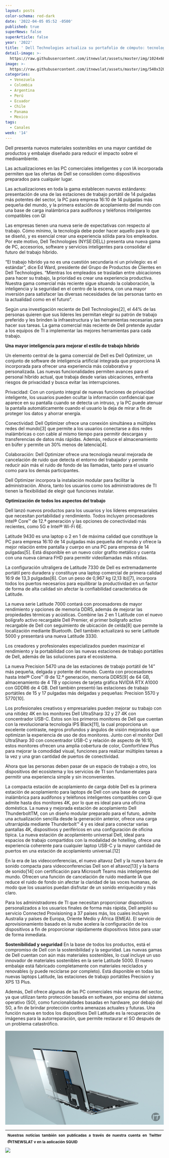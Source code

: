 ```yaml
---
layout: posts
color-schema: red-dark
date: '2022-04-05 05:52 -0500'
published: true
superNews: false
superArticle: false
year: '2022'
title: ' Dell Technologies actualiza su portafolio de cómputo: tecnología para facilitar el trabajo híbrido'
detail-image: >-
  https://raw.githubusercontent.com/itnewslat/assets/master/img/1024x680/dell-pc-g.jpg
image: >-
  https://raw.githubusercontent.com/itnewslat/assets/master/img/540x320/dell-pc-p.jpg
categories:
  - Venezuela
  - Colombia
  - Argentina
  - Perú
  - Ecuador
  - Chile
  - Panama
  - Mexico
tags:
  - Canales
week: '14'
---
```

Dell presenta nuevos materiales sostenibles en una mayor cantidad de productos y embalaje diseñado para reducir el impacto sobre el medioambiente.

Las actualizaciones en las PC comerciales inteligentes y con IA incorporada permiten que las ofertas de Dell se consoliden como dispositivos preparados para cualquier lugar.

Las actualizaciones en toda la gama establecen nuevos estándares: presentación de una de las estaciones de trabajo portátil de 14 pulgadas más potentes del sector, la PC para empresa 16:10 de 14 pulgadas más pequeña del mundo, y la primera estación de acoplamiento del mundo con una base de carga inalámbrica para audífonos y teléfonos inteligentes compatibles con QI
 
Las empresas tienen una nueva serie de expectativas con respecto al trabajo. Cómo mínimo, la tecnología debe poder hacer aquello para lo que se diseñó, y es esencial crear una experiencia sólida para los empleados. Por este motivo, Dell Technologies (NYSE:DELL) presenta una nueva gama de PC, accesorios, software y servicios inteligentes para consolidar el futuro del trabajo híbrido.
 
“El trabajo híbrido ya no es una cuestión secundaria ni un privilegio: es el estándar”, dice Ed Ward, presidente del Grupo de Productos de Clientes en Dell Technologies. “Mientras los empleados se trasladan entre ubicaciones para hacer su trabajo, la prioridad es crear una experiencia productiva. Nuestra gama comercial más reciente sigue situando la colaboración, la inteligencia y la seguridad en el centro de la escena, con una mayor inversión para satisfacer las diversas necesidades de las personas tanto en la actualidad como en el futuro”.
 
Según una investigación reciente de Dell Technologies[2], el 44% de las personas quieren que sus líderes les permitan elegir su patrón de trabajo preferido y les brinden la infraestructura y las herramientas necesarias para hacer sus tareas. La gama comercial más reciente de Dell pretende ayudar a los equipos de TI a implementar las mejores herramientas para cada trabajo.
 
**Una mayor inteligencia para mejorar el estilo de trabajo híbrido**
 
Un elemento central de la gama comercial de Dell es Dell Optimizer, un conjunto de software de inteligencia artificial integrada que proporciona IA incorporada para ofrecer una experiencia más colaborativa y personalizada. Las nuevas funcionalidades permiten avances para el personal híbrido actual, que trabaja desde varias ubicaciones, enfrenta riesgos de privacidad y busca evitar las interrupciones.
 
Privacidad: Con un conjunto integral de nuevas funciones de privacidad inteligente, los usuarios pueden ocultar la información confidencial que aparece en su pantalla cuando se detecta un intruso, y la PC puede atenuar la pantalla automáticamente cuando el usuario la deja de mirar a fin de proteger los datos y ahorrar energía.
 
Conectividad: Dell Optimizer ofrece una conexión simultánea a múltiples redes del mundo[3] que permite a los usuarios conectarse a dos redes inalámbricas o con cable al mismo tiempo para permitir descargas y transferencias de datos más rápidas. Además, reduce el almacenamiento en búfer y permite un 30% menos de latencia[4].
 
Colaboración: Dell Optimizer ofrece una tecnología neural mejorada de cancelación de ruido que detecta el entorno del trabajador y permite reducir aún más el ruido de fondo de las llamadas, tanto para el usuario como para los demás participantes.
 
Dell Optimizer incorpora la instalación modular para facilitar la administración. Ahora, tanto los usuarios como los administradores de TI tienen la flexibilidad de elegir qué funciones instalar.
 
**Optimización de todos los aspectos del trabajo**
 
Dell lanzó nuevos productos para los usuarios y los líderes empresariales que necesitan portabilidad y rendimiento. Todos incluyen procesadores Intel® Core™ de 12.ª generación y las opciones de conectividad más recientes, como 5G e Intel® Wi-Fi 6E.
 
Latitude 9430 es una laptop o 2 en 1 de máxima calidad que constituye la PC para empresa 16:10 de 14 pulgadas más pequeña del mundo y ofrece la mejor relación entre pantalla y cuerpo en una PC para empresa de 14 pulgadas[5]. Está disponible en un nuevo color grafito metálico y cuenta con una nueva cámara FHD para permitir videollamadas más nítidas.
 
La configuración ultraligera de Latitude 7330 de Dell es extremadamente portátil pero duradera y constituye una laptop comercial de primera calidad 16:9 de 13,3 pulgadas[6]. Con un peso de 0,967 kg (2,13 lb)[7], incorpora todos los puertos necesarios para equilibrar la productividad en un factor de forma de alta calidad sin afectar la confiabilidad característica de Latitude.
 
La nueva serie Latitude 7000 contará con procesadores de mayor rendimiento y opciones de memoria DDR5, además de mejorar las propiedades térmicas y acústicas. Combine las 2 en 1 Latitude con el nuevo bolígrafo activo recargable Dell Premier, el primer bolígrafo activo recargable de Dell con seguimiento de ubicación de celda[8] que permite la localización mediante Bluetooth. Dell también actualizará su serie Latitude 5000 y presentará una nueva Latitude 3330.
 
Los creadores y profesionales especializados pueden maximizar el rendimiento y la portabilidad con las nuevas estaciones de trabajo portátiles de Dell, además de las soluciones para el ecosistema.
 
La nueva Precision 5470 una de las estaciones de trabajo portátil de 14” más pequeña, delgada y potente del mundo. Cuenta con procesadores hasta Intel® Core™ i9 de 12.ª generación, memoria DDR5[9] de 64 GB, almacenamiento de 4 TB y opciones de tarjeta gráfica NVIDIA RTX A1000 con GDDR6 de 4 GB. Dell también presentó las estaciones de trabajo portátiles de 15 y 17 pulgadas más delgadas y pequeñas: Precision 5570 y 5770[10].
 
Los profesionales creativos y empresariales pueden mejorar su trabajo con una nitidez 4K en los monitores Dell UltraSharp 32 y 27 4K con concentrador USB-C. Estos son los primeros monitores de Dell que cuentan con la revolucionaria tecnología IPS Black[11], la cual proporciona un excelente contraste, negros profundos y ángulos de visión mejorados que optimizan la experiencia de uso de dos monitores. Junto con el monitor Dell UltraSharp 30 con concentrador USB-C y relación de aspecto de 16:10, estos monitores ofrecen una amplia cobertura de color, ComfortView Plus para mejorar la comodidad visual, funciones para realizar múltiples tareas a la vez y una gran cantidad de puertos de conectividad.
 
Ahora que las personas deben pasar de un espacio de trabajo a otro, los dispositivos del ecosistema y los servicios de TI son fundamentales para permitir una experiencia simple y sin inconvenientes.
 
La compacta estación de acoplamiento de carga doble Dell es la primera estación de acoplamiento para laptops de Dell con una base de carga inalámbrica para audífonos y teléfonos inteligentes compatibles con Qi que admite hasta dos monitores 4K, por lo que es ideal para una oficina doméstica. La nueva y mejorada estación de acoplamiento Dell ThunderboltTM, con un diseño modular preparado para el futuro, admite una actualización sencilla desde la generación anterior, ofrece una carga ultrarrápida mediante Thunderbolt™ 4 y es ideal para conectar varias pantallas 4K, dispositivos y periféricos en una configuración de oficina típica. La nueva estación de acoplamiento universal Dell, ideal para espacios de trabajo compartidos con la modalidad de hotelling, ofrece una experiencia coherente para cualquier laptop USB-C y la mayor cantidad de puertos en una estación de acoplamiento universal.[12]
 
En la era de las videoconferencias, el nuevo altavoz Dell y la nueva barra de sonido compacta para videoconferencias Dell son el altavoz[13] y la barra de sonido[14] con certificación para Microsoft Teams más inteligentes del mundo. Ofrecen una función de cancelación de ruido mediante IA que reduce el ruido de fondo sin afectar la claridad de las voces humanas, de modo que los usuarios puedan disfrutar de un sonido enriquecido y más claro.
 
Para los administradores de TI que necesitan proporcionar dispositivos personalizados a los usuarios finales de forma más rápida, Dell amplió su servicio Connected Provisioning a 37 países más, los cuales incluyen Australia y países de Europa, Oriente Medio y África (EMEA). El servicio de aprovisionamiento basado en la nube acelera la configuración de los dispositivos a fin de proporcionar rápidamente dispositivos listos para usar de forma inmediata.
 
**Sostenibilidad y seguridad**
En la base de todos los productos, está el compromiso de Dell con la sostenibilidad y la seguridad. Las nuevas gamas de Dell cuentan con aún más materiales sostenibles, lo cual incluye un uso innovador de materiales sostenibles en la serie Latitude 5000. El nuevo embalaje está fabricado completamente con materiales reciclados y renovables (y puede reciclarse por completo). Está disponible en todas las nuevas laptops Latitude, las estaciones de trabajo portátiles Precision y XPS 13 Plus.
 
Además, Dell ofrece algunas de las PC comerciales más seguras del sector, ya que utilizan tanto protección basada en software, por encima del sistema operativo (SO), como funcionalidades basadas en hardware, por debajo del SO, a fin de brindar protección contra amenazas actuales y futuras. Una función nueva en todos los dispositivos Dell Latitude es la recuperación de imágenes para la autorreparación, que permite restaurar el SO después de un problema catastrófico.

![](https://raw.githubusercontent.com/itnewslat/assets/master/img/540x320/dell-pc-p.jpg)

<table style="height: 42px;" width="569">
<tbody>
<tr>
<td style="text-align: justify;"><sub><strong>Nuestras noticias también son publicadas a través de nuestra cuenta en Twitter <a href="https://twitter.com/itnewslat?lang=es">@ITNEWSLAT</a> y en la aplicación <a href="https://squidapp.co/en/">SQUID</a></strong></sub></td>
</tr>
</tbody>
</table>

<img src="https://tracker.metricool.com/c3po.jpg?hash=56f88a41e39ab42c063cc51676587a04"/>